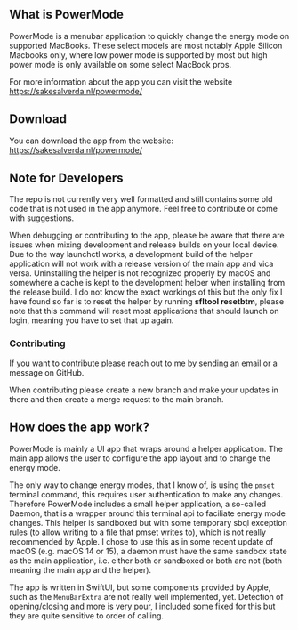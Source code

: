 ## What is PowerMode
PowerMode is a menubar application to quickly change the energy mode on supported MacBooks. These select models are most notably Apple Silicon Macbooks only, where low power mode is supported by most but high power mode is only available on some select MacBook pros.

For more information about the app you can visit the website <https://sakesalverda.nl/powermode/>

## Download
You can download the app from the website: <https://sakesalverda.nl/powermode/>

## Note for Developers
The repo is not currently very well formatted and still contains some old code that is not used in the app anymore. Feel free to contribute or come with suggestions.

When debugging or contributing to the app, please be aware that there are issues when mixing development and release builds on your local device. Due to the way launchctl works, a development build of the helper application will not work with a release version of the main app and vica versa.
Uninstalling the helper is not recognized properly by macOS and somewhere a cache is kept to the development helper when installing from the release build. I do not know the exact workings of this but the only fix I have found so far is to reset the helper by running **sfltool resetbtm**, please note that this command will reset most applications that should launch on login, meaning you have to set that up again.

### Contributing
If you want to contribute please reach out to me by sending an email or a message on GitHub.

When contributing please create a new branch and make your updates in there and then create a merge request to the main branch.

## How does the app work?
PowerMode is mainly a UI app that wraps around a helper application. The main app allows the user to configure the app layout and to change the energy mode.

The only way to change energy modes, that I know of, is using the `pmset` terminal command, this requires user authentication to make any changes. Therefore PowerMode includes a small helper application, a so-called Daemon, that is a wrapper around this terminal api to faciliate energy mode changes. 
This helper is sandboxed but with some temporary sbql exception rules (to allow writing to a file that pmset writes to), which is not really recommended by Apple. I chose to use this as in some recent update of macOS (e.g. macOS 14 or 15), a daemon must have the same sandbox state as the main application, i.e. either both or sandboxed or both are not (both meaning the main app and the helper). 

The app is written in SwiftUI, but some components provided by Apple, such as the `MenuBarExtra` are not really well implemented, yet. Detection of opening/closing and more is very pour, I included some fixed for this but they are quite sensitive to order of calling.

